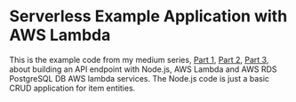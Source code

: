 # Serverless Example Application with AWS Lambda 

This is the example code from my medium series, [Part 1](https://medium.com/@timo.wagner/how-to-build-an-api-endpoint-with-node-js-aws-lambda-and-aws-rds-postgresql-db-part-1-a9766bb0de3), [Part 2](https://medium.com/@timo.wagner/how-to-build-an-api-endpoint-with-node-js-aws-lambda-and-aws-rds-postgresql-db-part-2-a0627ca80a26), [Part 3](https://medium.com/@timo.wagner/how-to-build-an-api-endpoint-with-node-js-aws-lambda-and-aws-rds-postgresql-db-part-3-e76f2efede4e), about building an API endpoint with Node.js, AWS Lambda and AWS RDS PostgreSQL DB AWS lambda services. The Node.js code is just a basic CRUD application for item entities.
